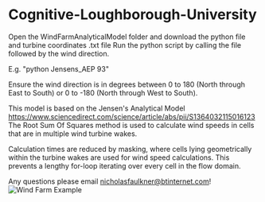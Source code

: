 # Cognitive-Loughborough-University
Open the WindFarmAnalyticalModel folder and download the python file and turbine coordinates .txt file
Run the python script by calling the file followed by the wind direction. 

E.g. "python Jensens_AEP 93" 

Ensure the wind direction is in degrees between 0 to 180 (North through East to South)  or 0 to -180 (North through West to South). 

This model is based on the Jensen's Analytical Model https://www.sciencedirect.com/science/article/abs/pii/S1364032115016123 
The Root Sum Of Squares method is used to calculate wind speeds in cells that are in multiple wind turbine wakes.

Calculation times are reduced by masking, where cells lying geometrically within the turbine wakes are used for wind speed calculations. This prevents a lengthy for-loop iterating over every cell in the flow domain.

Any questions please email nicholasfaulkner@btinternet.com!
![Wind Farm Example](https://user-images.githubusercontent.com/55847333/151715275-ce47ff08-c23f-4ca1-ada2-78f658066425.png)
